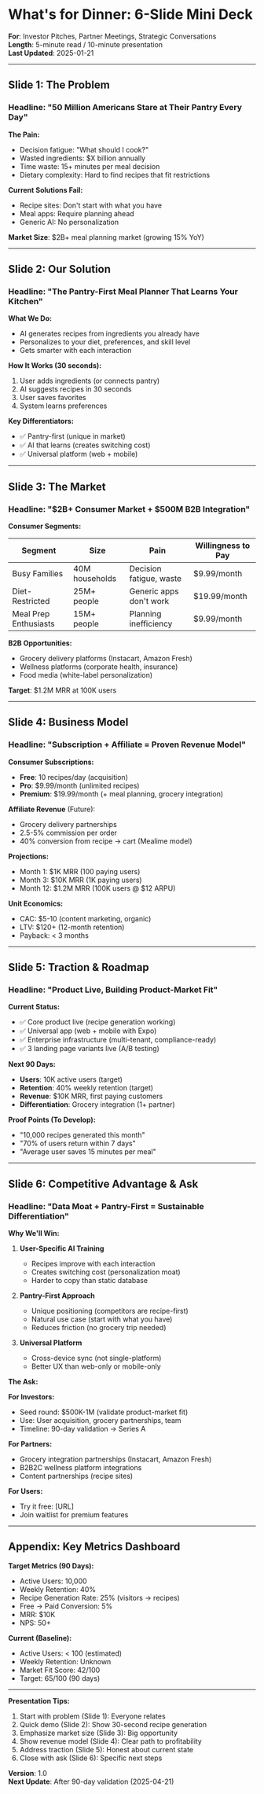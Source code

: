 # What's for Dinner: 6-Slide Mini Deck

**For**: Investor Pitches, Partner Meetings, Strategic Conversations  
**Length**: 5-minute read / 10-minute presentation  
**Last Updated**: 2025-01-21

---

## Slide 1: The Problem

### Headline: "50 Million Americans Stare at Their Pantry Every Day"

**The Pain:**
- Decision fatigue: "What should I cook?"
- Wasted ingredients: $X billion annually
- Time waste: 15+ minutes per meal decision
- Dietary complexity: Hard to find recipes that fit restrictions

**Current Solutions Fail:**
- Recipe sites: Don't start with what you have
- Meal apps: Require planning ahead
- Generic AI: No personalization

**Market Size**: $2B+ meal planning market (growing 15% YoY)

---

## Slide 2: Our Solution

### Headline: "The Pantry-First Meal Planner That Learns Your Kitchen"

**What We Do:**
- AI generates recipes from ingredients you already have
- Personalizes to your diet, preferences, and skill level
- Gets smarter with each interaction

**How It Works (30 seconds):**
1. User adds ingredients (or connects pantry)
2. AI suggests recipes in 30 seconds
3. User saves favorites
4. System learns preferences

**Key Differentiators:**
- ✅ Pantry-first (unique in market)
- ✅ AI that learns (creates switching cost)
- ✅ Universal platform (web + mobile)

---

## Slide 3: The Market

### Headline: "$2B+ Consumer Market + $500M B2B Integration"

**Consumer Segments:**

| Segment | Size | Pain | Willingness to Pay |
|---------|------|------|-------------------|
| Busy Families | 40M households | Decision fatigue, waste | $9.99/month |
| Diet-Restricted | 25M+ people | Generic apps don't work | $19.99/month |
| Meal Prep Enthusiasts | 15M+ people | Planning inefficiency | $9.99/month |

**B2B Opportunities:**
- Grocery delivery platforms (Instacart, Amazon Fresh)
- Wellness platforms (corporate health, insurance)
- Food media (white-label personalization)

**Target**: $1.2M MRR at 100K users

---

## Slide 4: Business Model

### Headline: "Subscription + Affiliate = Proven Revenue Model"

**Consumer Subscriptions:**
- **Free**: 10 recipes/day (acquisition)
- **Pro**: $9.99/month (unlimited recipes)
- **Premium**: $19.99/month (+ meal planning, grocery integration)

**Affiliate Revenue** (Future):
- Grocery delivery partnerships
- 2.5-5% commission per order
- 40% conversion from recipe → cart (Mealime model)

**Projections:**
- Month 1: $1K MRR (100 paying users)
- Month 3: $10K MRR (1K paying users)
- Month 12: $1.2M MRR (100K users @ $12 ARPU)

**Unit Economics:**
- CAC: $5-10 (content marketing, organic)
- LTV: $120+ (12-month retention)
- Payback: < 3 months

---

## Slide 5: Traction & Roadmap

### Headline: "Product Live, Building Product-Market Fit"

**Current Status:**
- ✅ Core product live (recipe generation working)
- ✅ Universal app (web + mobile with Expo)
- ✅ Enterprise infrastructure (multi-tenant, compliance-ready)
- ✅ 3 landing page variants live (A/B testing)

**Next 90 Days:**
- **Users**: 10K active users (target)
- **Retention**: 40% weekly retention (target)
- **Revenue**: $10K MRR, first paying customers
- **Differentiation**: Grocery integration (1+ partner)

**Proof Points (To Develop):**
- "10,000 recipes generated this month"
- "70% of users return within 7 days"
- "Average user saves 15 minutes per meal"

---

## Slide 6: Competitive Advantage & Ask

### Headline: "Data Moat + Pantry-First = Sustainable Differentiation"

**Why We'll Win:**

1. **User-Specific AI Training**
   - Recipes improve with each interaction
   - Creates switching cost (personalization moat)
   - Harder to copy than static database

2. **Pantry-First Approach**
   - Unique positioning (competitors are recipe-first)
   - Natural use case (start with what you have)
   - Reduces friction (no grocery trip needed)

3. **Universal Platform**
   - Cross-device sync (not single-platform)
   - Better UX than web-only or mobile-only

**The Ask:**

**For Investors:**
- Seed round: $500K-1M (validate product-market fit)
- Use: User acquisition, grocery partnerships, team
- Timeline: 90-day validation → Series A

**For Partners:**
- Grocery integration partnerships (Instacart, Amazon Fresh)
- B2B2C wellness platform integrations
- Content partnerships (recipe sites)

**For Users:**
- Try it free: [URL]
- Join waitlist for premium features

---

## Appendix: Key Metrics Dashboard

**Target Metrics (90 Days):**
- Active Users: 10,000
- Weekly Retention: 40%
- Recipe Generation Rate: 25% (visitors → recipes)
- Free → Paid Conversion: 5%
- MRR: $10K
- NPS: 50+

**Current (Baseline):**
- Active Users: < 100 (estimated)
- Weekly Retention: Unknown
- Market Fit Score: 42/100
- Target: 65/100 (90 days)

---

**Presentation Tips:**
1. Start with problem (Slide 1): Everyone relates
2. Quick demo (Slide 2): Show 30-second recipe generation
3. Emphasize market size (Slide 3): Big opportunity
4. Show revenue model (Slide 4): Clear path to profitability
5. Address traction (Slide 5): Honest about current state
6. Close with ask (Slide 6): Specific next steps

**Version**: 1.0  
**Next Update**: After 90-day validation (2025-04-21)
